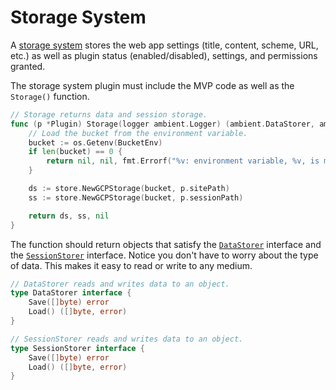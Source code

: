 # Storage System

A [storage system](https://github.com/ambientkit/plugin/blob/main/storage/gcpbucketstorage/gcpbucketstorage.go) stores the web app settings (title, content, scheme, URL, etc.) as well as plugin status (enabled/disabled), settings, and permissions granted.

The storage system plugin must include the MVP code as well as the `Storage()` function.

```go
// Storage returns data and session storage.
func (p *Plugin) Storage(logger ambient.Logger) (ambient.DataStorer, ambient.SessionStorer, error) {
	// Load the bucket from the environment variable.
	bucket := os.Getenv(BucketEnv)
	if len(bucket) == 0 {
		return nil, nil, fmt.Errorf("%v: environment variable, %v, is missing", p.PluginName(), BucketEnv)
	}

	ds := store.NewGCPStorage(bucket, p.sitePath)
	ss := store.NewGCPStorage(bucket, p.sessionPath)

	return ds, ss, nil
}
```

The function should return objects that satisfy the [`DataStorer`](https://github.com/ambientkit/ambient/blob/main/ambient_datastorer.go) interface and the [`SessionStorer`](https://github.com/ambientkit/ambient/blob/main/ambient_sessionstorer.go) interface. Notice you don't have to worry about the type of data. This makes it easy to read or write to any medium.

```go
// DataStorer reads and writes data to an object.
type DataStorer interface {
	Save([]byte) error
	Load() ([]byte, error)
}

// SessionStorer reads and writes data to an object.
type SessionStorer interface {
	Save([]byte) error
	Load() ([]byte, error)
}
```